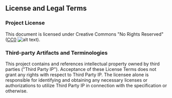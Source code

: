 ## License and Legal Terms

### Project License
This document is licensed under Creative Commons "No Rights Reserved" ([CC0](http://creativecommons.org/publicdomain/zero/1.0/) ![alt text](external.png)).

### Third-party Artifacts and Terminologies
This project contains and references intellectual property owned by third parties (&quot;Third Party IP&quot;).
Acceptance of these License Terms does not grant any rights with respect to Third Party IP.
The licensee alone is responsible for identifying and obtaining any necessary licenses or authorizations to utilize
Third Party IP in connection with the specification or otherwise.
